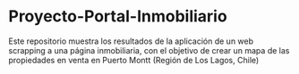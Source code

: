 # Proyecto-Portal-Inmobiliario
Este repositorio muestra los resultados de la aplicación de un web scrapping a una página inmobiliaria, con el objetivo de crear un mapa de las propiedades en venta en Puerto Montt (Región de Los Lagos, Chile)
